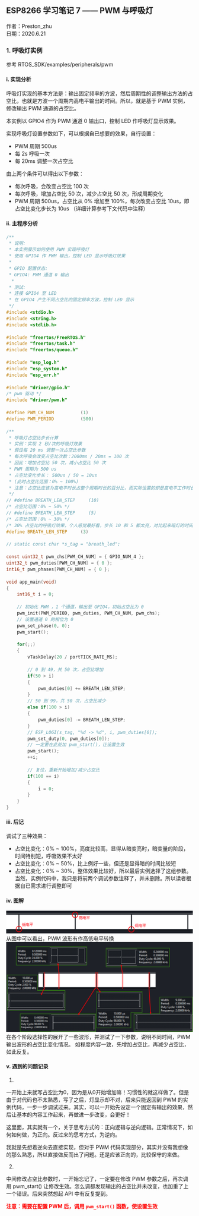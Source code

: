 ## ESP8266 学习笔记 7 —— PWM 与呼吸灯
作者：Preston_zhu<br>
日期：2020.6.21

### 1. 呼吸灯实例

参考 RTOS_SDK/examples/peripherals/pwm

#### i. 实现分析

呼吸灯实现的基本方法是：输出固定频率的方波，然后周期性的调整输出方法的占空比，也就是方波一个周期内高电平输出的时间。所以，就是基于 PWM 实例，修改输出 PWM 通道的占空比。

本实例以 GPIO4 作为 PWM 通道 0 输出口，控制 LED 作呼吸灯显示效果。

实现呼吸灯设置参数如下，可以根据自已想要的效果，自行设置：
* PWM 周期 500us
* 每 2s 呼吸一次
* 每 20ms 调整一次占空比

由上两个条件可以得出以下参数：
* 每次呼吸，会改变占空比 100 次
* 每次呼吸，增加占空比 50 次，减少占空比 50 次，形成周期变化
* PWM 周期 500us，占空比从 0% 增加至 100%，每次改变占空比 10us，即占空比变化步长为 10us （详细计算参考下文代码中注释）

#### ii. 主程序分析

```C
/**
 * 说明:
 * 本实例展示如何使用 PWM 实现呼吸灯
 * 使用 GPIO4 作 PWM 输出，控制 LED 显示呼吸灯效果
 *
 * GPIO 配置状态:
 * GPIO4: PWM 通道 0 输出
  *
 * 测试:
 * 连接 GPIO4 至 LED
 * 在 GPIO4 产生不同占空比的固定频率方波，控制 LED 显示
 */
#include <stdio.h>
#include <string.h>
#include <stdlib.h>

#include "freertos/FreeRTOS.h"
#include "freertos/task.h"
#include "freertos/queue.h"

#include "esp_log.h"
#include "esp_system.h"
#include "esp_err.h"

#include "driver/gpio.h"
/* pwm 驱动 */
#include "driver/pwm.h"

#define PWM_CH_NUM          (1)
#define PWM_PERIOD          (500)

/**
 * 呼吸灯占空比步长计算
 * 实例：实现 2 秒/次的呼吸灯效果 
 * 假设每 20 ms 调整一次占空比参数
 * 每次呼吸会改变占空比次数：2000ms / 20ms = 100 次
 * 因此：增加占空比 50 次，减小占空比 50 次
 * PWM 周期为 500 us
 * 占空比变化步长： 500us / 50 = 10us
 * (此时占空比范围：0% ~ 100%)
 * 注意：占空比应该为高电平时长占整个周期时长的百分比，而实际设置的却是高电平工作时长，可能不太好理解。
 */
// #define BREATH_LEN_STEP     (10)
/* 占空比范围：0% ~ 50% */
// #define BREATH_LEN_STEP     (5)
/* 占空比范围：0% ~ 30% */
/* 30% 占空比的呼吸灯效果，个人感觉最好看，步长 10 和 5 都太亮，对比起来暗灯的时间就变短了，效果不明显，还刺眼 */
#define BREATH_LEN_STEP     (3)

// static const char *s_tag = "breath_led";

const uint32_t pwm_chs[PWM_CH_NUM] = { GPIO_NUM_4 };
uint32_t pwm_duties[PWM_CH_NUM] = { 0 };
int16_t pwm_phases[PWM_CH_NUM] = { 0 };

void app_main(void)
{
    int16_t i = 0;

    // 初始化 PWM ，1 个通道，输出至 GPIO4，初始占空比为 0
    pwm_init(PWM_PERIOD, pwm_duties, PWM_CH_NUM, pwm_chs);
    // 设置通道 0 的相位为 0
    pwm_set_phase(0, 0);
    pwm_start();

    for(;;)
    {
        vTaskDelay(20 / portTICK_RATE_MS);

        // 0 到 49，共 50 次，占空比增加
        if(50 > i)
        {
            pwm_duties[0] += BREATH_LEN_STEP;
        }
        // 50 到 99，共 50 次，占空比减少
        else if(100 > i)
        {
            pwm_duties[0] -= BREATH_LEN_STEP;
        }
        // ESP_LOGI(s_tag, "%d -> %d", i, pwm_duties[0]);
        pwm_set_duty(0, pwm_duties[0]);
        // 一定要在此处加 pwm_start()，让设置生效
        pwm_start();
        ++i;

        // 复位，重新开始增加/减少占空比
        if(100 == i)
        {
            i = 0;
        }
    }
}
```

#### iii. 后记

调试了三种效果：
* 占空比变化：0% ~ 100%，亮度比较高，显得从暗变亮时，暗变量的阶段，时间特别短，呼吸效果不太好
* 占空比变化：0% ~ 50%，比上例好一些，但还是显得暗的时间比较短
* 占空比变化：0% ~ 30%，整体效果比较好，所以最后实例选择了这组参数。当然，实例代码中，我只是将前两个调试参数注释了，并未删除。所以读者根据自已需求进行调整即可

#### iv. 图解
![breath_led1](images/breath_led1.png)
从图中可以看出，PWM 波形有作高低电平转换
![breath_led2](images/breath_led2.png)
在各个阶段选择性的展开了一些波形，并测试了一下参数，说明不同时间，PWM 输出波形的占空比变化情况。
如程度内容一致，先增加占空比，再减少占空比，如此反复。

#### v. 遇到的问题记录
1.
一开始上来就写占空比为0，因为是从0开始增加嘛！习惯性的就这样做了。但是由于对代码也不太熟悉，写了之后，灯显示却不对，后来只能返回到 PWM 的实例代码，一步一步调试过来。其实，可以一开始先设定一个固定有输出的效果，然后让基本的内容工作起来，再做进一步改变，会更好！

这里面，其实就有一个，关于思考方式的：正向逻辑与逆向逻辑。正常情况下，如何如何做，为正向。反过来的思考方式，为逆向。

我就是先想着逆向去直接实现，但对于 PWM 代码实现部分，其实并没有我想像的那么熟悉，所以直接做反而出了问题。还是应该正向的，比较保守的来做。

2. 
中间修改占空比参数时，一开始忘记了，一定要在修改 PWM 参数之后，再次调用 pwm_start() 让修改生效。怎么调都发现输出的占空比并未改变，也加重了上一个错误。后来突然想起 API 中有反复提到。

<font color="red">**注意：需要在配置 PWM 后，调用 `pwm_start()` 函数，使设置生效**</font>

